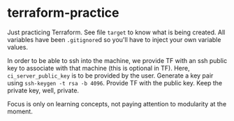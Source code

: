# terraform-practice
Just practicing Terraform. See file `target` to know what is being created. All variables have been `.gitignore`d so you'll have to inject your own variable values.

In order to be able to ssh into the machine, we provide TF with an ssh public key to associate with that machine (this is optional in TF). Here, `ci_server_public_key` is to be provided by the user. Generate a key pair using `ssh-keygen -t rsa -b 4096`. Provide TF with the public key. Keep the private key, well, private.

Focus is only on learning concepts, not paying attention to modularity at the moment.
